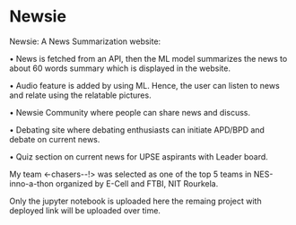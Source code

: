 # Newsie
Newsie: A News Summarization website:

•	News is fetched from an API, then the ML model summarizes the news to about 60 words summary which is displayed in the website.

•	Audio feature is added by using ML. Hence, the user can listen to news and relate using the relatable pictures.

•	Newsie Community where people can share news and discuss.

•	Debating site where debating enthusiasts can initiate APD/BPD and debate on current news.

•	Quiz section on current news for UPSE aspirants with Leader board.

My team <-chasers--!> was selected as one of the top 5 teams in NES-inno-a-thon organized by E-Cell and FTBI, NIT Rourkela.

Only the jupyter notebook is uploaded here the remaing project with deployed link will be uploaded over time.
